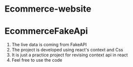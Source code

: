 # Ecommerce-website
# EcommerceFakeApi
1. The live data is coming from FakeAPI
2. The project is developed using react's context and Css
3. It is just a practice project for revising context api in react
4. Feel free to use the code
